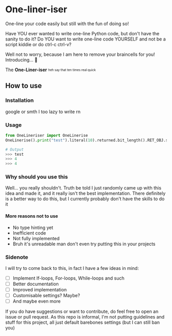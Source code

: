# One-liner-iser
One-line your code easily but still with the fun of doing so!

Have YOU ever wanted to write one-line Python code, but don't have the sanity to do it?
Do YOU want to write one-line code YOURSELF and not be a script kiddie or do ctrl-c ctrl-v?

Well not to worry, because I am here to remove your braincells for you!
Introducing... 🥁

The **One-Liner-iser**
<sub><sup>heh say that ten times real quick</sup></sub>

## How to use

### Installation
google or smth I too lazy to write rn

### Usage
```py
from OneLineriser import OneLinerise
OneLinerise().print("test").literal(10).returned.bit_length().RET_OBJ.save_last_as("bruh").print_last.print(bruh)

# Output
>>> test
>>> 4
>>> 4
```

### Why should you use this
Well... you really shouldn't. Truth be told I just randomly came up with this idea and made it, and it really isn't the best implementation.
There definitely is a better way to do this, but I currently probably don't have the skills to do it
#### More reasons not to use
- No type hinting yet
- Inefficient code
- Not fully implemented
- Bruh it's unreadable man don't even try putting this in your projects

### Sidenote
I will try to come back to this, in fact I have a few ideas in mind:
 - [ ] Implement If-loops, For-loops, While-loops and such
 - [ ] Better documentation
 - [ ] Improved implementation
 - [ ] Customisable settings? Maybe?
 - [ ] And maybe even more

If you do have suggestions or want to contribute, do feel free to open an issue or pull request. As this repo is informal, I'm not putting guidelines and stuff for this project, all just default barebones settings (but I can still ban you)
